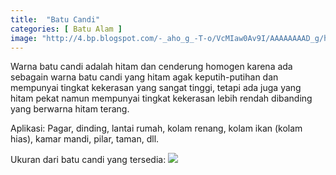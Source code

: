 ```yaml
---
title:  "Batu Candi"
categories: [ Batu Alam ]
image: "http://4.bp.blogspot.com/-_aho_g_-T-o/VcMIaw0Av9I/AAAAAAAAD_g/h8fQLrf3X6E/s1600/candi.jpg"
---
```

Warna batu candi adalah hitam dan cenderung homogen karena ada sebagain warna batu candi yang hitam agak keputih-putihan dan mempunyai tingkat kekerasan yang sangat tinggi, tetapi ada juga yang hitam pekat namun mempunyai tingkat kekerasan lebih rendah dibanding yang berwarna hitam terang.

Aplikasi: Pagar, dinding, lantai rumah, kolam renang, kolam ikan (kolam hias), kamar mandi, pilar, taman, dll.

Ukuran dari batu candi yang tersedia:
![](http://3.bp.blogspot.com/--cQD3uFbSvE/VcMJypsvvAI/AAAAAAAAD_0/wSVAD_z4yQo/s1600/candi2.JPG)

